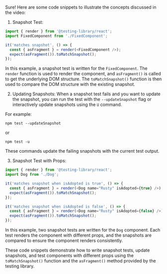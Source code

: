 Sure! Here are some code snippets to illustrate the concepts discussed in the video:

1. Snapshot Test:
```javascript
import { render } from '@testing-library/react';
import FixedComponent from './FixedComponent';

it('matches snapshot', () => {
  const { asFragment } = render(<FixedComponent />);
  expect(asFragment()).toMatchSnapshot();
});
```

In this example, a snapshot test is written for the `FixedComponent`. The `render` function is used to render the component, and `asFragment()` is called to get the underlying DOM structure. The `toMatchSnapshot()` function is then used to compare the DOM structure with the existing snapshot.

2. Updating Snapshots:
When a snapshot test fails and you want to update the snapshot, you can run the test with the `--updateSnapshot` flag or interactively update snapshots using the `U` command.

For example:
```
npm test --updateSnapshot
```
or
```
npm test -u
```

These commands update the failing snapshots with the current test output.

3. Snapshot Test with Props:
```javascript
import { render } from '@testing-library/react';
import Dog from './Dog';

it('matches snapshot when isAdopted is true', () => {
  const { asFragment } = render(<Dog name="Rusty" isAdopted={true} />);
  expect(asFragment()).toMatchSnapshot();
});

it('matches snapshot when isAdopted is false', () => {
  const { asFragment } = render(<Dog name="Rusty" isAdopted={false} />);
  expect(asFragment()).toMatchSnapshot();
});
```

In this example, two snapshot tests are written for the `Dog` component. Each test renders the component with different props, and the snapshots are compared to ensure the component renders consistently.

These code snippets demonstrate how to write snapshot tests, update snapshots, and test components with different props using the `toMatchSnapshot()` function and the `asFragment()` method provided by the testing library.